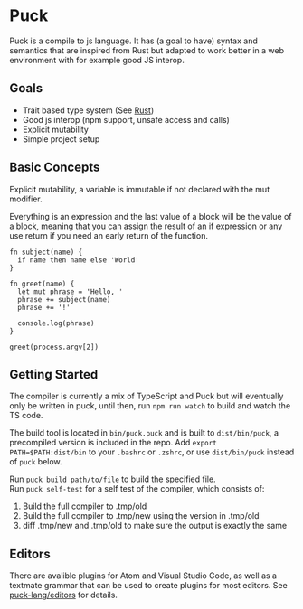 # Puck

Puck is a compile to js language.
It has (a goal to have) syntax and semantics that are inspired from Rust but adapted to
work better in a web environment with for example good JS interop.

## Goals
- Trait based type system (See [Rust](https://doc.rust-lang.org/book/traits.html))
- Good js interop (npm support, unsafe access and calls)
- Explicit mutability
- Simple project setup

## Basic Concepts
Explicit mutability, a variable is immutable if not declared with the mut modifier.

Everything is an expression and the last value of a block will be the value of a block, meaning that
you can assign the result of an if expression or any use return if you need an early return of the function.

```puck
fn subject(name) {
  if name then name else 'World'
}

fn greet(name) {
  let mut phrase = 'Hello, '
  phrase += subject(name)
  phrase += '!'

  console.log(phrase)
}

greet(process.argv[2])
```

## Getting Started
The compiler is currently a mix of TypeScript and Puck but will eventually only be written in puck,
until then, run `npm run watch` to build and watch the TS code.

The build tool is located in `bin/puck.puck` and is built to `dist/bin/puck`, a precompiled version
is included in the repo. Add `export PATH=$PATH:dist/bin` to your `.bashrc` or `.zshrc`, or use
`dist/bin/puck` instead of `puck` below.

Run `puck build path/to/file` to build the specified file.  
Run `puck self-test` for a self test of the compiler, which consists of:  

1. Build the full compiler to .tmp/old
2. Build the full compiler to .tmp/new using the version in .tmp/old
3. diff .tmp/new and .tmp/old to make sure the output is exactly the same

## Editors
There are avalible plugins for Atom and Visual Studio Code, as well as a textmate grammar
that can be used to create plugins for most editors. 
See [puck-lang/editors](https://github.com/puck-lang/editors) for details.
